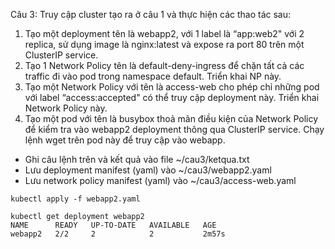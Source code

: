 Câu 3: Truy cập cluster tạo ra ở câu 1 và thực hiện các thao tác sau:
1. Tạo một deployment tên là webapp2, với 1 label là “app:web2" với 2 replica, sử dụng image là nginx:latest và expose ra port 80 trên một ClusterIP service.
2. Tạo 1 Network Policy tên là default-deny-ingress để chặn tất cả các traffic đi vào pod trong namespace default. Triển khai NP này.
3. Tạo một Network Policy với tên là access-web cho phép chỉ những pod với label
“access:accepted" có thể truy cập deployment này. Triển khai Network Policy này.
4. Tạo một pod với tên là busybox thoả mãn điều kiện của Network Policy để kiểm tra vào webapp2 deployment thông qua ClusterIP service. Chạy lệnh wget trên pod này để truy cập vào webapp.
- Ghi câu lệnh trên và kết quả vào file ~/cau3/ketqua.txt
- Lưu deployment manifest (yaml) vào ~/cau3/webapp2.yaml
- Lưu network policy manifest (yaml) vào ~/cau3/access-web.yaml
```
kubectl apply -f webapp2.yaml
```
```
kubectl get deployment webapp2
NAME      READY   UP-TO-DATE   AVAILABLE   AGE
webapp2   2/2     2            2           2m57s
```
